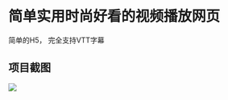 # 简单实用时尚好看的视频播放网页
简单的H5， 完全支持VTT字幕

## 项目截图

![](https://yoyling.oss-cn-shenzhen.aliyuncs.com/github/VideoPlayer/1.png)


